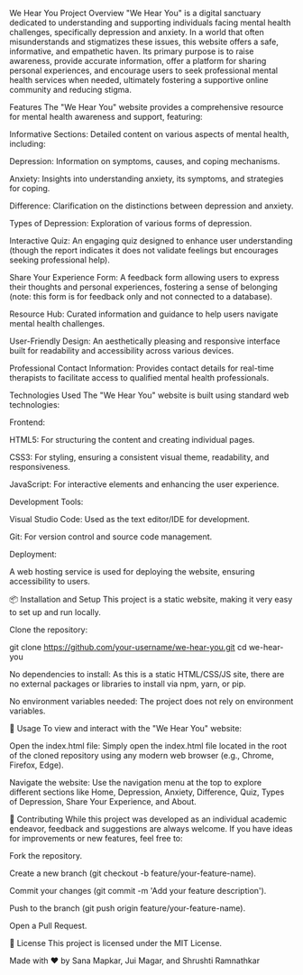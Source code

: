 We Hear You
Project Overview
"We Hear You" is a digital sanctuary dedicated to understanding and supporting individuals facing mental health challenges, specifically depression and anxiety. In a world that often misunderstands and stigmatizes these issues, this website offers a safe, informative, and empathetic haven. Its primary purpose is to raise awareness, provide accurate information, offer a platform for sharing personal experiences, and encourage users to seek professional mental health services when needed, ultimately fostering a supportive online community and reducing stigma.

Features
The "We Hear You" website provides a comprehensive resource for mental health awareness and support, featuring:

Informative Sections: Detailed content on various aspects of mental health, including:

Depression: Information on symptoms, causes, and coping mechanisms.

Anxiety: Insights into understanding anxiety, its symptoms, and strategies for coping.

Difference: Clarification on the distinctions between depression and anxiety.

Types of Depression: Exploration of various forms of depression.

Interactive Quiz: An engaging quiz designed to enhance user understanding (though the report indicates it does not validate feelings but encourages seeking professional help).

Share Your Experience Form: A feedback form allowing users to express their thoughts and personal experiences, fostering a sense of belonging (note: this form is for feedback only and not connected to a database).

Resource Hub: Curated information and guidance to help users navigate mental health challenges.

User-Friendly Design: An aesthetically pleasing and responsive interface built for readability and accessibility across various devices.

Professional Contact Information: Provides contact details for real-time therapists to facilitate access to qualified mental health professionals.

Technologies Used
The "We Hear You" website is built using standard web technologies:

Frontend:

HTML5: For structuring the content and creating individual pages.

CSS3: For styling, ensuring a consistent visual theme, readability, and responsiveness.

JavaScript: For interactive elements and enhancing the user experience.

Development Tools:

Visual Studio Code: Used as the text editor/IDE for development.

Git: For version control and source code management.

Deployment:

A web hosting service is used for deploying the website, ensuring accessibility to users.

📦 Installation and Setup
This project is a static website, making it very easy to set up and run locally.

Clone the repository:

git clone https://github.com/your-username/we-hear-you.git
cd we-hear-you

No dependencies to install: As this is a static HTML/CSS/JS site, there are no external packages or libraries to install via npm, yarn, or pip.

No environment variables needed: The project does not rely on environment variables.

🚀 Usage
To view and interact with the "We Hear You" website:

Open the index.html file:
Simply open the index.html file located in the root of the cloned repository using any modern web browser (e.g., Chrome, Firefox, Edge).

Navigate the website:
Use the navigation menu at the top to explore different sections like Home, Depression, Anxiety, Difference, Quiz, Types of Depression, Share Your Experience, and About.

🤝 Contributing
While this project was developed as an individual academic endeavor, feedback and suggestions are always welcome. If you have ideas for improvements or new features, feel free to:

Fork the repository.

Create a new branch (git checkout -b feature/your-feature-name).

Commit your changes (git commit -m 'Add your feature description').

Push to the branch (git push origin feature/your-feature-name).

Open a Pull Request.

📄 License
This project is licensed under the MIT License.

Made with ❤️ by Sana Mapkar, Jui Magar, and Shrushti Ramnathkar
